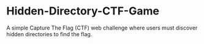 # Hidden-Directory-CTF-Game
A simple Capture The Flag (CTF) web challenge where users must discover hidden directories to find the flag.
